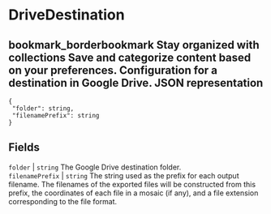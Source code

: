  
#  DriveDestination 
bookmark_borderbookmark Stay organized with collections  Save and categorize content based on your preferences.
Configuration for a destination in Google Drive.
JSON representation  
---  
```
{
 "folder": string,
 "filenamePrefix": string
}
```
  
Fields  
---  
`folder` |  `string` The Google Drive destination folder.  
`filenamePrefix` |  `string` The string used as the prefix for each output filename. The filenames of the exported files will be constructed from this prefix, the coordinates of each file in a mosaic (if any), and a file extension corresponding to the file format.  
